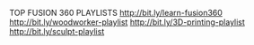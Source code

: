TOP FUSION 360 PLAYLISTS
http://bit.ly/learn-fusion360
http://bit.ly/woodworker-playlist
http://bit.ly/3D-printing-playlist
http://bit.ly/sculpt-playlist
